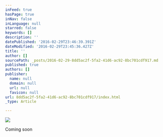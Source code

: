 ```yaml
---
inFeed: true
hasPage: true
inNav: false
inLanguage: null
starred: false
keywords: []
description: ''
datePublished: '2016-02-29T23:46:39.391Z'
dateModified: '2016-02-29T23:45:36.427Z'
title: ''
author: []
sourcePath: _posts/2016-02-29-8dd5ac2f-5fa2-41d6-ac92-8bc701cdf917.md
published: true
authors: []
publisher:
  name: null
  domain: null
  url: null
  favicon: null
url: 8dd5ac2f-5fa2-41d6-ac92-8bc701cdf917/index.html
_type: Article

---
```

![](https://the-grid-user-content.s3-us-west-2.amazonaws.com/4f0fab3a-c7d1-4181-b085-766b784bb8fe.jpg)

Coming soon